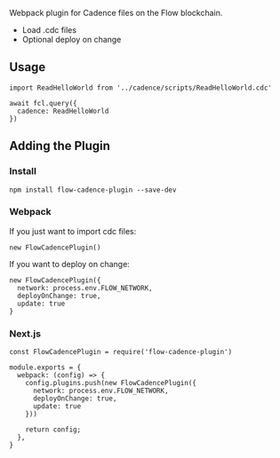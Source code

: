 Webpack plugin for Cadence files on the Flow blockchain.

- Load .cdc files
- Optional deploy on change

## Usage

```
import ReadHelloWorld from '../cadence/scripts/ReadHelloWorld.cdc'

await fcl.query({
  cadence: ReadHelloWorld
})
```

## Adding the Plugin

### Install

```
npm install flow-cadence-plugin --save-dev
```

### Webpack

If you just want to import cdc files:

```
new FlowCadencePlugin()
```

If you want to deploy on change: 

```
new FlowCadencePlugin({ 
  network: process.env.FLOW_NETWORK,
  deployOnChange: true,
  update: true 
}
```

### Next.js

```
const FlowCadencePlugin = require('flow-cadence-plugin')

module.exports = {
  webpack: (config) => {
    config.plugins.push(new FlowCadencePlugin({ 
      network: process.env.FLOW_NETWORK,
      deployOnChange: true,
      update: true 
    }))

    return config;
  },
}
```
